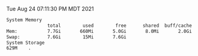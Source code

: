 Tue Aug 24 07:11:30 PM MDT 2021
```bash
System Memory
               total        used        free      shared  buff/cache   available
Mem:           7.7Gi       660Mi       5.0Gi       8.0Mi       2.0Gi       6.7Gi
Swap:          7.6Gi        15Mi       7.6Gi
System Storage
629M	.
```
```bash
